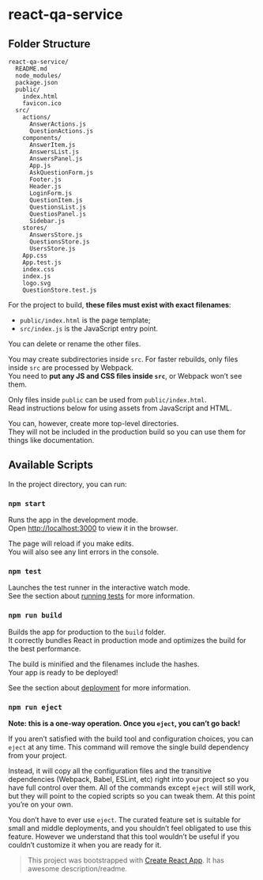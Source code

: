 # react-qa-service

## Folder Structure


```
react-qa-service/
  README.md
  node_modules/
  package.json
  public/
    index.html
    favicon.ico
  src/
    actions/
      AnswerActions.js
      QuestionActions.js
    components/
      AnswerItem.js
      AnswersList.js
      AnswersPanel.js
      App.js
      AskQuestionForm.js
      Footer.js
      Header.js
      LoginForm.js
      QuestionItem.js
      QuestionsList.js
      QuestiosPanel.js
      Sidebar.js
    stores/
      AnswersStore.js
      QuestionsStore.js
      UsersStore.js
    App.css
    App.test.js
    index.css
    index.js
    logo.svg
    QuestionStore.test.js
```

For the project to build, **these files must exist with exact filenames**:

* `public/index.html` is the page template;
* `src/index.js` is the JavaScript entry point.

You can delete or rename the other files.

You may create subdirectories inside `src`. For faster rebuilds, only files inside `src` are processed by Webpack.<br>
You need to **put any JS and CSS files inside `src`**, or Webpack won’t see them.

Only files inside `public` can be used from `public/index.html`.<br>
Read instructions below for using assets from JavaScript and HTML.

You can, however, create more top-level directories.<br>
They will not be included in the production build so you can use them for things like documentation.

## Available Scripts

In the project directory, you can run:

### `npm start`

Runs the app in the development mode.<br>
Open [http://localhost:3000](http://localhost:3000) to view it in the browser.

The page will reload if you make edits.<br>
You will also see any lint errors in the console.

### `npm test`

Launches the test runner in the interactive watch mode.<br>
See the section about [running tests](#running-tests) for more information.

### `npm run build`

Builds the app for production to the `build` folder.<br>
It correctly bundles React in production mode and optimizes the build for the best performance.

The build is minified and the filenames include the hashes.<br>
Your app is ready to be deployed!

See the section about [deployment](#deployment) for more information.

### `npm run eject`

**Note: this is a one-way operation. Once you `eject`, you can’t go back!**

If you aren’t satisfied with the build tool and configuration choices, you can `eject` at any time. This command will remove the single build dependency from your project.

Instead, it will copy all the configuration files and the transitive dependencies (Webpack, Babel, ESLint, etc) right into your project so you have full control over them. All of the commands except `eject` will still work, but they will point to the copied scripts so you can tweak them. At this point you’re on your own.

You don’t have to ever use `eject`. The curated feature set is suitable for small and middle deployments, and you shouldn’t feel obligated to use this feature. However we understand that this tool wouldn’t be useful if you couldn’t customize it when you are ready for it.


> This project was bootstrapped with [Create React App](https://github.com/facebookincubator/create-react-app). It has awesome description/readme.
